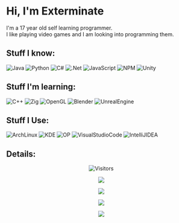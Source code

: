 # Hi, I'm Exterminate

I'm a 17 year old self learning programmer. <br>
I like playing video games and I am looking into programming them.

## Stuff I know:
![Java](https://img.shields.io/badge/java-%23ED8B00.svg?style=for-the-badge&logo=java&logoColor=white)
![Python](https://img.shields.io/badge/Python-%233776AB?style=for-the-badge&logo=python&logoColor=white)
![C#](https://img.shields.io/badge/c%23-%23239120.svg?style=for-the-badge&logo=c-sharp&logoColor=white) 
![.Net](https://img.shields.io/badge/.NET-5C2D91?style=for-the-badge&logo=.net&logoColor=white)
![JavaScript](https://img.shields.io/badge/javascript-%23323330.svg?style=for-the-badge&logo=javascript&logoColor=%23F7DF1E)
![NPM](https://img.shields.io/badge/NPM-%23000000.svg?style=for-the-badge&logo=npm&logoColor=white)
![Unity](https://img.shields.io/badge/Unity-000000?style=for-the-badge&logo=unity&logoColor=white)

## Stuff I'm learning:
![C++](https://img.shields.io/badge/C++-25a2f3.svg?style=for-the-badge&logo=cpp&logoColor=white)
![Zig](https://img.shields.io/badge/Zig-000000?style=for-the-badge&logo=zig)
![OpenGL](https://img.shields.io/badge/OpenGL-%235586A4?style=for-the-badge&logo=opengl&logoColor=white)
![Blender](https://img.shields.io/badge/Blender-%23E87D0D?style=for-the-badge&logo=blender&logoColor=white)
![UnrealEngine](https://img.shields.io/badge/Unreal%20Engine-%230E1128?style=for-the-badge&logo=unrealengine&logoColor=white)

## Stuff I Use:
![ArchLinux](https://img.shields.io/badge/Arch%20Linux-000000?style=for-the-badge&logo=archlinux&logoColor=blue)
![KDE](https://img.shields.io/badge/KDE-000000?style=for-the-badge&logo=kdeplasma&logoColor=white)
![OP](https://img.shields.io/badge/1Password-ffffff?style=for-the-badge&logo=1password&logoColor=blue)
![VisualStudioCode](https://img.shields.io/badge/Visual%20Studio%20Code-%23007ACC?style=for-the-badge&logo=visualstudiocode&logoColor=white)
![IntelliJIDEA](https://img.shields.io/badge/IntelliJ-000000?style=for-the-badge&logo=intellijidea&logoColor=white)

## Details:

<p align='center'>
<img alt="Visitors" src="https://komarev.com/ghpvc/?username=Exterminate5573&style=flat&labelColor=black&logo=github&label=Profile+Views&color=0d8ce0"/>
</p>

<p align='center'>
 <img src="https://discord.c99.nl/widget/theme-2/598354701536329728.png">
</p>

<p align='center'>
 <img src="https://gen.plancke.io/exp/78698edb-022f-4f5d-bfd2-67bb396de06b.png">
</p>

<p align="center">
  <img src="https://github-readme-stats.vercel.app/api?username=Exterminate5573&show_icons=true&theme=aura_dark&hide_title=true&count_private=true" />
</p>

<p align="center">
 <img src="https://github-readme-stats.vercel.app/api/top-langs/?username=Exterminate5573&theme=aura_dark&hide_title=true&layout=compact" />
</p>
